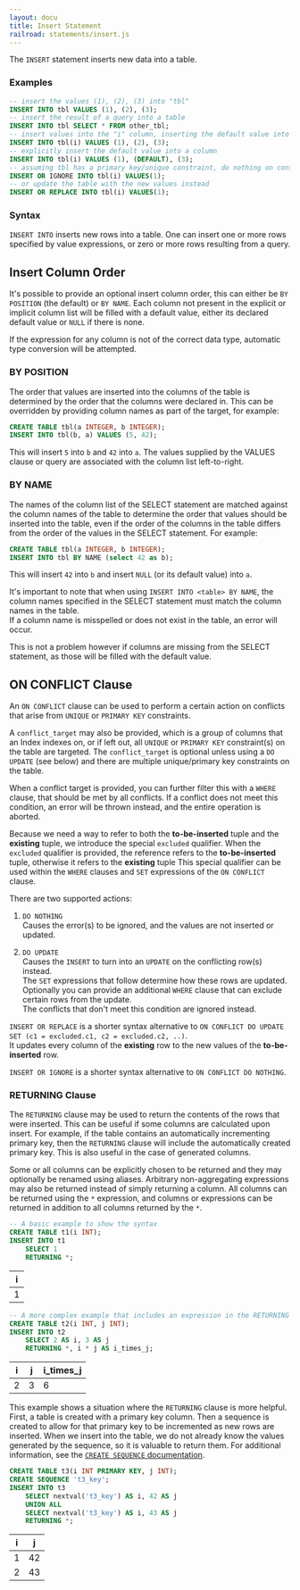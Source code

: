 ```yaml
---
layout: docu
title: Insert Statement
railroad: statements/insert.js
---
```

The `INSERT` statement inserts new data into a table.

### Examples

```sql
-- insert the values (1), (2), (3) into "tbl"
INSERT INTO tbl VALUES (1), (2), (3);
-- insert the result of a query into a table
INSERT INTO tbl SELECT * FROM other_tbl;
-- insert values into the "i" column, inserting the default value into other columns
INSERT INTO tbl(i) VALUES (1), (2), (3);
-- explicitly insert the default value into a column
INSERT INTO tbl(i) VALUES (1), (DEFAULT), (3);
-- assuming tbl has a primary key/unique constraint, do nothing on conflict
INSERT OR IGNORE INTO tbl(i) VALUES(1);
-- or update the table with the new values instead
INSERT OR REPLACE INTO tbl(i) VALUES(1);
```

### Syntax

<div id="rrdiagram"></div>

`INSERT INTO` inserts new rows into a table. One can insert one or more rows specified by value expressions, or zero or more rows resulting from a query.

## Insert Column Order

It's possible to provide an optional insert column order, this can either be `BY POSITION` (the default) or `BY NAME`.
Each column not present in the explicit or implicit column list will be filled with a default value, either its declared default value or `NULL` if there is none.

If the expression for any column is not of the correct data type, automatic type conversion will be attempted.

### BY POSITION

The order that values are inserted into the columns of the table is determined by the order that the columns were declared in.
This can be overridden by providing column names as part of the target, for example:
```sql
CREATE TABLE tbl(a INTEGER, b INTEGER);
INSERT INTO tbl(b, a) VALUES (5, 42);
```
This will insert `5` into `b` and `42` into `a`.
The values supplied by the VALUES clause or query are associated with the column list left-to-right.

### BY NAME

The names of the column list of the SELECT statement are matched against the column names of the table to determine the order that values should be inserted into the table, even if the order of the columns in the table differs from the order of the values in the SELECT statement.
For example:
```sql
CREATE TABLE tbl(a INTEGER, b INTEGER);
INSERT INTO tbl BY NAME (select 42 as b);
```
This will insert `42` into `b` and insert `NULL` (or its default value) into `a`.

It's important to note that when using `INSERT INTO <table> BY NAME`, the column names specified in the SELECT statement must match the column names in the table.  
If a column name is misspelled or does not exist in the table, an error will occur.  

This is not a problem however if columns are missing from the SELECT statement, as those will be filled with the default value.

## ON CONFLICT Clause

An `ON CONFLICT` clause can be used to perform a certain action on conflicts that arise from `UNIQUE` or `PRIMARY KEY` constraints.

A `conflict_target` may also be provided, which is a group of columns that an Index indexes on, or if left out, all `UNIQUE` or `PRIMARY KEY` constraint(s) on the table are targeted.
The `conflict_target` is optional unless using a `DO UPDATE` (see below) and there are multiple unique/primary key constraints on the table.

When a conflict target is provided, you can further filter this with a `WHERE` clause, that should be met by all conflicts.
If a conflict does not meet this condition, an error will be thrown instead, and the entire operation is aborted.

Because we need a way to refer to both the **to-be-inserted** tuple and the **existing** tuple, we introduce the special `excluded` qualifier.
When the `excluded` qualifier is provided, the reference refers to the **to-be-inserted** tuple, otherwise it refers to the **existing** tuple
This special qualifier can be used within the `WHERE` clauses and `SET` expressions of the `ON CONFLICT` clause.

There are two supported actions:

1. `DO NOTHING`  
Causes the error(s) to be ignored, and the values are not inserted or updated.

2. `DO UPDATE`  
Causes the `INSERT` to turn into an `UPDATE` on the conflicting row(s) instead.  
The `SET` expressions that follow determine how these rows are updated.  
Optionally you can provide an additional `WHERE` clause that can exclude certain rows from the update.  
The conflicts that don't meet this condition are ignored instead.

`INSERT OR REPLACE` is a shorter syntax alternative to `ON CONFLICT DO UPDATE SET (c1 = excluded.c1, c2 = excluded.c2, ..)`.  
It updates every column of the **existing** row to the new values of the **to-be-inserted** row.
  
`INSERT OR IGNORE` is a shorter syntax alternative to `ON CONFLICT DO NOTHING`.


### RETURNING Clause

The `RETURNING` clause may be used to return the contents of the rows that were inserted. This can be useful if some columns are calculated upon insert. For example, if the table contains an automatically incrementing primary key, then the `RETURNING` clause will include the automatically created primary key. This is also useful in the case of generated columns.

Some or all columns can be explicitly chosen to be returned and they may optionally be renamed using aliases. Arbitrary non-aggregating expressions may also be returned instead of simply returning a column. All columns can be returned using the `*` expression, and columns or expressions can be returned in addition to all columns returned by the `*`.

```sql
-- A basic example to show the syntax
CREATE TABLE t1(i INT);
INSERT INTO t1 
    SELECT 1 
    RETURNING *;
```

| i |
|---|
| 1 |

```sql
-- A more complex example that includes an expression in the RETURNING clause
CREATE TABLE t2(i INT, j INT);
INSERT INTO t2 
    SELECT 2 AS i, 3 AS j 
    RETURNING *, i * j AS i_times_j;
```

| i | j | i_times_j |
|---|---|-----------|
| 2 | 3 | 6         |

This example shows a situation where the `RETURNING` clause is more helpful. First, a table is created with a primary key column. Then a sequence is created to allow for that primary key to be incremented as new rows are inserted. When we insert into the table, we do not already know the values generated by the sequence, so it is valuable to return them. For additional information, see the [`CREATE SEQUENCE` documentation](create_sequence).

```sql
CREATE TABLE t3(i INT PRIMARY KEY, j INT);
CREATE SEQUENCE 't3_key';
INSERT INTO t3 
    SELECT nextval('t3_key') AS i, 42 AS j 
    UNION ALL
    SELECT nextval('t3_key') AS i, 43 AS j
    RETURNING *;
```

| i | j |
|---|---|
| 1 | 42 |
| 2 | 43 |
